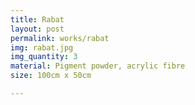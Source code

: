 ```yaml
---
title: Rabat
layout: post
permalink: works/rabat
img: rabat.jpg
img_quantity: 3
material: Pigment powder, acrylic fibre
size: 100cm x 50cm

---
```


